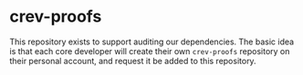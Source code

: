 # crev-proofs

This repository exists to support auditing our dependencies. The basic idea is that each core developer will create their own `crev-proofs` repository on their personal account, and request it be added to this repository.
